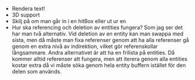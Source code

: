  * Rendera text!
 * 3D support
 * Skilj på om man går in i en hitBox eller ut ur en
 * Hur ska referencing och deletion av entities fungera? Som jag ser det har man två alternativ. Vid deletion av en entity kan man swappa med sista, men då måste man fixa referenser genom att ha alla referenser gå genom en extra nivå av indirektion, vilket gör referenskollar långsammare. Andra alternativet är att ha en frilista på entities. Då kommer alltid referenser att fungera, men att iterera genom alla entities kostar extra då vi måste söka genom hela entity buffern istället för den delen som används.
